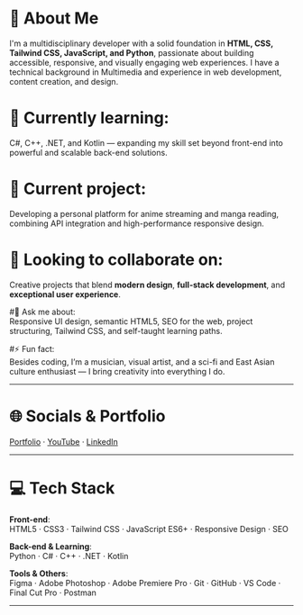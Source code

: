 # 💫 About Me  
I'm a multidisciplinary developer with a solid foundation in **HTML, CSS, Tailwind CSS, JavaScript, and Python**, passionate about building accessible, responsive, and visually engaging web experiences. I have a technical background in Multimedia and experience in web development, content creation, and design.

# 🌱 Currently learning:  
C#, C++, .NET, and Kotlin — expanding my skill set beyond front-end into powerful and scalable back-end solutions.

# 🔭 Current project:  
Developing a personal platform for anime streaming and manga reading, combining API integration and high-performance responsive design.

# 👯 Looking to collaborate on:  
Creative projects that blend **modern design**, **full-stack development**, and **exceptional user experience**.

#💬 Ask me about:  
Responsive UI design, semantic HTML5, SEO for the web, project structuring, Tailwind CSS, and self-taught learning paths.

#⚡ Fun fact:  
Besides coding, I’m a musician, visual artist, and a sci-fi and East Asian culture enthusiast — I bring creativity into everything I do.

---

# 🌐 **Socials & Portfolio**  
[Portfolio](https://henriquelondon.com) · [YouTube](https://youtube.com/@yourchannel)  · [LinkedIn](https://www.linkedin.com/in/paulo-henrique-da-silva-hl/)

---

# 💻 **Tech Stack**  
**Front-end**:  
HTML5 · CSS3 · Tailwind CSS · JavaScript ES6+ · Responsive Design · SEO

**Back-end & Learning**:  
Python · C# · C++ · .NET · Kotlin

**Tools & Others**:  
Figma · Adobe Photoshop · Adobe Premiere Pro · Git · GitHub · VS Code · Final Cut Pro · Postman

---
